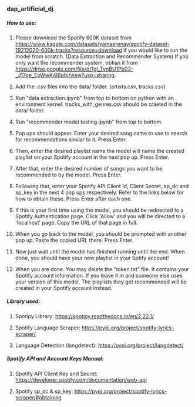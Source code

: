 ### dap_artificial_dj

##### How to use:
1. Please download the Spotify 600K dataset from https://www.kaggle.com/datasets/yamaerenay/spotify-dataset-19212020-600k-tracks?resource=download if you would like to run the model from scratch. (Data Extraction and Recommender System) If you only want the recommender system, obtian it from https://drive.google.com/file/d/1gl_TvnBU1Pb02-_J17qe_EoWwK4IBpbj/view?usp=sharing.

2. Add the .csv files into the data/ folder. (artists.csv, tracks.csv)

3. Run "data extraction.ipynb" from top to bottom on python with an environment kernel. tracks_with_genres.csv should be craeted in the data/ folder.

4. Run "recommender model testing.ipynb" from top to bottom.

5. Pop ups should appear. Enter your desired song name to use to search for recommendations similar to it. Press Enter.

6. Then, enter the desired playlist name the model will name the created playlist on your Spotify account in the next pop up. Press Enter.

7. After that, enter the desired number of songs you want to be recommended to by the model. Press Enter.

8. Following that, enter your Spotify API Client Id, Client Secret, sp_dc and sp_key in the next 4 pop ups respectively. Refer to the links below for how to obtain these. Press Enter after each one.

9. If this is your first time using the model, you should be redirected to a Spotify Authentication page. Click 'Allow' and you will be directed to a 'localhost' page. Copy the URL of that page in full.

10. When you go back to the model, you should be prompted with another pop up. Paste the copied URL there. Press Enter.

11. Now just wait until the model has finished running until the end. When done, you should have your new playlist in your Sptify account!

12. When you are done. You may delete the "token.txt" file. It contains your Spotify account information. If you leave it in and someone else uses your version of this model. The playlists they get recommended will be created in your Spotify account instead.

##### Library used:
1. Spotipy Library: https://spotipy.readthedocs.io/en/2.22.1/

2. Spotify Language Scraper: https://pypi.org/project/spotify-lyrics-scraper/

3. Language Detection (langdetect): https://pypi.org/project/langdetect/

##### Spotify API and Account Keys Manual:
1. Spotify API Client Key and Secret: https://developer.spotify.com/documentation/web-api

2. Spotify sp_dc & sp_key: https://pypi.org/project/spotify-lyrics-scraper/#obtaining